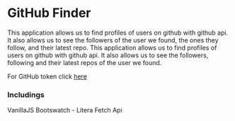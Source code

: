 # GitHub Finder

This application allows us to find profiles of users on github with github api. It also allows us to see the followers of the user we found, the ones they follow, and their latest repo.
This application allows us to find profiles of users on github with github api. It also allows us to see the followers, following and their latest repos of the user we found.

For GitHub token click [here](https://github.com/settings/tokens)

### Includings

VanillaJS
Bootswatch - Litera
Fetch Api
